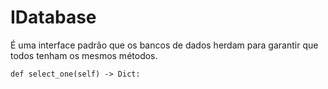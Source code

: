 # IDatabase

É uma interface padrão que os bancos de dados herdam para garantir que todos tenham os mesmos métodos.

```
def select_one(self) -> Dict:
```
